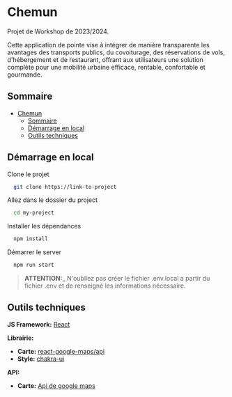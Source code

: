 # Chemun

Projet de Workshop de 2023/2024.

Cette application de pointe vise à intégrer de manière transparente les avantages des transports publics, du covoiturage, des réservations de vols, d'hébergement et de restaurant, offrant aux utilisateurs une solution complète pour une mobilité urbaine efficace, rentable, confortable et gourmande.

## Sommaire

- [Chemun](#chemun)
  - [Sommaire](#sommaire)
  - [Démarrage en local](#démarrage-en-local)
  - [Outils techniques](#outils-techniques)

## Démarrage en local

Clone le projet

```bash
  git clone https://link-to-project
```

Allez dans le dossier du project

```bash
  cd my-project
```

Installer les dépendances

```bash
  npm install
```

Démarrer le server

```bash
  npm run start
```

> **ATTENTION:\_** N'oubliez pas créer le fichier .env.local a partir du fichier .env et de renseigné les informations nécessaire.

## Outils techniques

**JS Framework:** [React](https://fr.legacy.reactjs.org/)

**Librairie:**

- **Carte:** [react-google-maps/api](https://www.npmjs.com/package/@react-google-maps/api)
- **Style:** [chakra-ui](https://chakra-ui.com/)

**API:**

- **Carte:** [Api de google maps](https://developers.google.com/maps?hl=fr)
